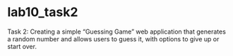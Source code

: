 # lab10_task2
 Task 2: Creating a simple “Guessing Game” web application that generates a random number and allows users to guess it, with options to give up or start over.
